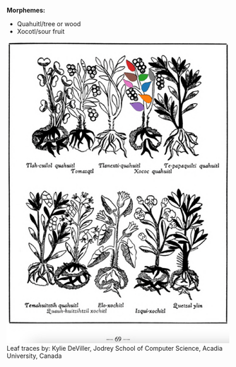 
**Morphemes:**

- Quahuitl/tree or wood
- Xocotl/sour fruit

![K_ID262_p069_04_Xococ_quahuitl.png](assets/K_ID262_p069_04_Xococ_quahuitl.png)  
Leaf traces by: Kylie DeViller, Jodrey School of Computer Science, Acadia University, Canada  

